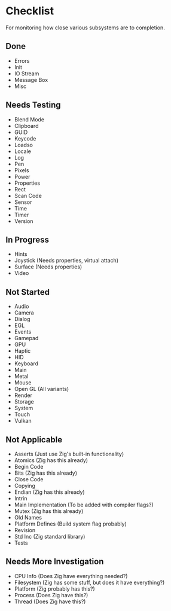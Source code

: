 # Checklist
For monitoring how close various subsystems are to completion.

## Done
* Errors
* Init
* IO Stream
* Message Box
* Misc

## Needs Testing
* Blend Mode
* Clipboard
* GUID
* Keycode
* Loadso
* Locale
* Log
* Pen
* Pixels
* Power
* Properties
* Rect
* Scan Code
* Sensor
* Time
* Timer
* Version

## In Progress
* Hints
* Joystick (Needs properties, virtual attach)
* Surface (Needs properties)
* Video

## Not Started
* Audio
* Camera
* Dialog
* EGL
* Events
* Gamepad
* GPU
* Haptic
* HID
* Keyboard
* Main
* Metal
* Mouse
* Open GL (All variants)
* Render
* Storage
* System
* Touch
* Vulkan

## Not Applicable
* Asserts (Just use Zig's built-in functionality)
* Atomics (Zig has this already)
* Begin Code
* Bits (Zig has this already)
* Close Code
* Copying
* Endian (Zig has this already)
* Intrin
* Main Implementation (To be added with compiler flags?)
* Mutex (Zig has this already)
* Old Names
* Platform Defines (Build system flag probably)
* Revision
* Std Inc (Zig standard library)
* Tests

## Needs More Investigation
* CPU Info (Does Zig have everything needed?)
* Filesystem (Zig has some stuff, but does it have everything?)
* Platform (Zig probably has this?)
* Process (Does Zig have this?)
* Thread (Does Zig have this?)
